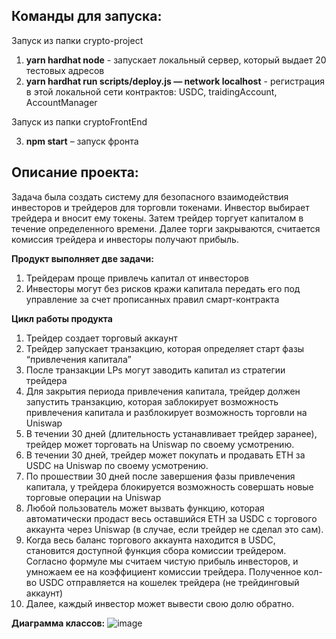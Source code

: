 ## Команды для запуска:
Запуск из папки crypto-project
1.	**yarn hardhat node** - запускает локальный сервер, который выдает 20 тестовых адресов
2.	**yarn hardhat run scripts/deploy.js — network localhost** - регистрация в этой локальной сети контрактов: USDC, traidingAccount, AccountManager

Запуск из папки cryptoFrontEnd

3.	**npm start** – запуск фронта


## Описание проекта:
Задача была создать систему для безопасного взаимодействия инвесторов и трейдеров для торговли токенами. Инвестор выбирает трейдера и вносит ему токены. Затем трейдер торгует капиталом в течение определенного времени. Далее торги закрываются, считается комиссия трейдера и инвесторы получают прибыль.

**Продукт выполняет две задачи:**
1.	Трейдерам проще привлечь капитал от инвесторов
2.	Инвесторы могут без рисков кражи капитала передать его под управление за счет прописанных правил смарт-контракта

**Цикл работы продукта**
1.	Трейдер создает торговый аккаунт
2.	Трейдер запускает транзакцию, которая определяет старт фазы “привлечения капитала”
3.	После транзакции LPs могут заводить капитал из стратегии трейдера
4.	Для закрытия периода привлечения капитала, трейдер должен запустить транзакцию, которая заблокирует возможность привлечения капитала и разблокирует возможность торговли на Uniswap
5.	В течении 30 дней (длительность устанавливает трейдер заранее), трейдер может торговать на Uniswap по своему усмотрению.
6.	В течении 30 дней, трейдер может покупать и продавать ETH за USDC на Uniswap по своему усмотрению.
7.	По прошествии 30 дней после завершения фазы привлечения капитала, у трейдера блокируется возможность совершать новые торговые операции на Uniswap
8.	Любой пользователь может вызвать функцию, которая автоматически продаст весь оставшийся ETH за USDC с торгового аккаунта через Uniswap (в случае, если трейдер не сделал это сам).
9.	Когда весь баланс торгового аккаунта находится в USDC, становится доступной функция сбора комиссии трейдером. Согласно формуле мы считаем чистую прибыль инвесторов, и умножаем ее на коэффициент комиссии трейдера. Полученное кол-во USDC отправляется на кошелек трейдера (не трейдинговый аккаунт)
10.	Далее, каждый инвестор может вывести свою долю обратно.


**Диаграмма классов:**
![image](https://github.com/MarettaLapo/social-traiding/assets/144190258/615de0d5-7037-49c8-b926-43f7936f85ea)
